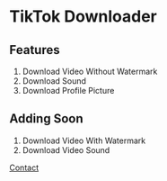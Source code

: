 # TikTok Downloader

## Features
1. Download Video Without Watermark
2. Download Sound
3. Download Profile Picture

## Adding Soon
1. Download Video With Watermark
2. Download Video Sound

[Contact](mailto:caio697@protonmail.com)
